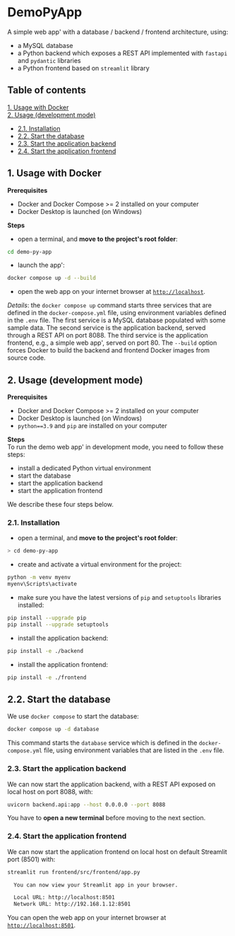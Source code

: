 # DemoPyApp

A simple web app' with a database / backend / frontend architecture, using:

- a MySQL database
- a Python backend which exposes a REST API implemented with `fastapi` and `pydantic` libraries
- a Python frontend based on `streamlit` library

## Table of contents

[1. Usage with Docker](#1-usage-with-Docker)  
[2. Usage (development mode)](#2-usage-development-mode)

* [2.1. Installation](#21-installation)
* [2.2. Start the database](#22-start-the-database)
* [2.3. Start the application backend](#23-start-the-application-backend)
* [2.4. Start the application frontend](#24-start-the-application-frontend)

## 1. Usage with Docker

**Prerequisites**

- Docker and Docker Compose >= 2 installed on your computer
- Docker Desktop is launched (on Windows)

**Steps**

- open a terminal, and **move to the project's root folder**:

```sh
cd demo-py-app
```

- launch the app':

```bash
docker compose up -d --build
```

- open the web app on your internet browser at [`http://localhost`](http://localhost).

*Details*: the `docker compose up` command starts three services that are defined in the `docker-compose.yml` file,
using environment variables defined in the `.env` file. The first service is a MySQL database populated with some sample
data. The second service is the application backend, served through a REST API on port 8088. The third service is the
application frontend, e.g., a simple web app', served on port 80. The `--build` option forces Docker to build the
backend and frontend Docker images from source code.

## 2. Usage (development mode)

**Prerequisites**

- Docker and Docker Compose >= 2 installed on your computer
- Docker Desktop is launched (on Windows)
- `python==3.9` and `pip` are installed on your computer

**Steps**  
To run the demo web app' in development mode, you need to follow these steps:

- install a dedicated Python virtual environment
- start the database
- start the application backend
- start the application frontend

We describe these four steps below.

### 2.1. Installation

- open a terminal, and **move to the project's root folder**:

```sh
> cd demo-py-app
```

- create and activate a virtual environment for the project:

```sh
python -m venv myenv
myenv\Scripts\activate
```

- make sure you have the latest versions of `pip` and `setuptools` libraries installed:

```sh
pip install --upgrade pip
pip install --upgrade setuptools
```

- install the application backend:

```sh
pip install -e ./backend
```

- install the application frontend:

```sh
pip install -e ./frontend
```

## 2.2. Start the database

We use `docker compose` to start the database:

```bash
docker compose up -d database
```

This command starts the `database` service which is defined in the `docker-compose.yml` file, using environment
variables that are listed in the `.env` file.

### 2.3. Start the application backend

We can now start the application backend, with a REST API exposed on local host on port 8088, with:

```bash
uvicorn backend.api:app --host 0.0.0.0 --port 8088
```

You have to **open a new terminal** before moving to the next section.

### 2.4. Start the application frontend

We can now start the application frontend on local host on default Streamlit port (8501) with:

```bash
streamlit run frontend/src/frontend/app.py

  You can now view your Streamlit app in your browser.

  Local URL: http://localhost:8501
  Network URL: http://192.168.1.12:8501
```

You can open the web app on your internet browser at [`http://localhost:8501`](http://localhost:8501).
